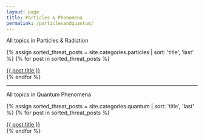 ```yaml
---
layout: page
title: Particles & Phenomena
permalink: /particlesandquantum/
---
```

All topics in Particles & Radiation

{% assign sorted_threat_posts = site.categories.particles | sort: 'title', 'last' %}
{% for post in sorted_threat_posts %}
   <li style="list-style-type: none;"><a href="{{ post.url }}">{{ post.title }}</a></li>
{% endfor %}

---

All topics in Quantum Phenomena

{% assign sorted_threat_posts = site.categories.quantum | sort: 'title', 'last' %}
{% for post in sorted_threat_posts %}
   <li style="list-style-type: none;"><a href="{{ post.url }}">{{ post.title }}</a></li>
{% endfor %}